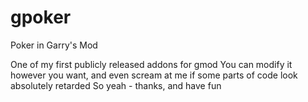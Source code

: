 # gpoker
Poker in Garry's Mod

One of my first publicly released addons for gmod
You can modify it however you want, and even scream at me if some parts of code look absolutely retarded
So yeah - thanks, and have fun

